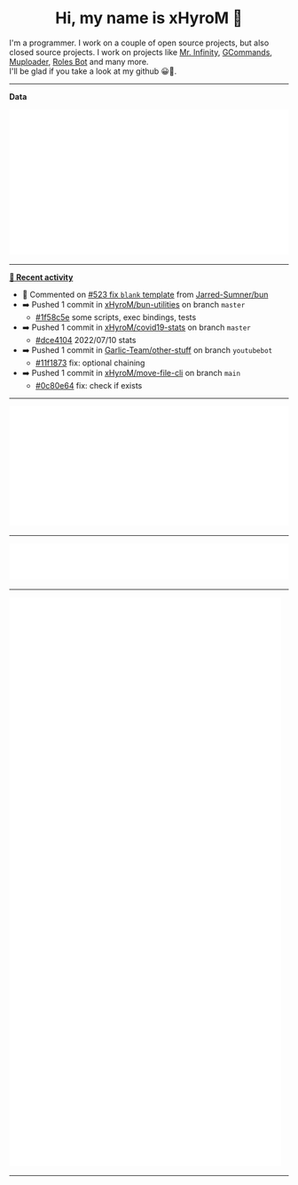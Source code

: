 <p align="center">
    <!-- <img src="https://avatars.githubusercontent.com/u/56601352" width="192" alt="hyro's pfp" /> -->
    <h1 align="center">Hi, my name is xHyroM 👋</h1>
</p>

I'm a programmer. I work on a couple of open source projects, but also closed source projects. I work on projects like [Mr. Infinity](https://discord.com/oauth2/authorize?client_id=720321585625694239&scope=bot%20applications.commands&permissions=8&redirect_uri=https://blobs.gq/imanager&prompt=consent&response_type=code), [GCommands](https://github.com/Garlic-Team/GCommands), [Muploader](https://github.com/xHyroM/Muploder), [Roles Bot](https://github.com/xHyroM/roles-bot) and many more.  
I'll be glad if you take a look at my github 😀👀.

___
**Data**

<img src="https://github.com/xHyroM/xHyroM/blob/master/.cache/base.svg">

___

**[📰 Recent activity](https://github.com/xHyroM)**
* 💬 Commented on [#523 fix `blank` template](https://github.com/Jarred-Sumner/bun/issues/523) from [Jarred-Sumner/bun](https://github.com/Jarred-Sumner/bun)
* ➡️ Pushed 1 commit in [xHyroM/bun-utilities](https://github.com/xHyroM/bun-utilities) on branch `master`
  * [#1f58c5e](https://github.com/xHyroM/bun-utilities/commit/1f58c5e) some scripts, exec bindings, tests
* ➡️ Pushed 1 commit in [xHyroM/covid19-stats](https://github.com/xHyroM/covid19-stats) on branch `master`
  * [#dce4104](https://github.com/xHyroM/covid19-stats/commit/dce4104) 2022/07/10 stats
* ➡️ Pushed 1 commit in [Garlic-Team/other-stuff](https://github.com/Garlic-Team/other-stuff) on branch `youtubebot`
  * [#11f1873](https://github.com/Garlic-Team/other-stuff/commit/11f1873) fix: optional chaining
* ➡️ Pushed 1 commit in [xHyroM/move-file-cli](https://github.com/xHyroM/move-file-cli) on branch `main`
  * [#0c80e64](https://github.com/xHyroM/move-file-cli/commit/0c80e64) fix: check if exists


___

<img src="https://github.com/xHyroM/xHyroM/blob/master/.cache/isocalendar.svg">

___

<img src="https://github.com/xHyroM/xHyroM/blob/master/.cache/languages.svg">

___

<img src="https://github.com/xHyroM/xHyroM/blob/master/.cache/achievements.svg">

___
